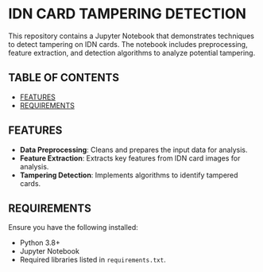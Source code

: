 # IDN CARD TAMPERING DETECTION  

This repository contains a Jupyter Notebook that demonstrates techniques to detect tampering on IDN cards. The notebook includes preprocessing, feature extraction, and detection algorithms to analyze potential tampering.  

## TABLE OF CONTENTS  
- [FEATURES](#features)  
- [REQUIREMENTS](#requirements)   

## FEATURES  
- **Data Preprocessing**: Cleans and prepares the input data for analysis.  
- **Feature Extraction**: Extracts key features from IDN card images for analysis.  
- **Tampering Detection**: Implements algorithms to identify tampered cards.  

## REQUIREMENTS  
Ensure you have the following installed:  
- Python 3.8+  
- Jupyter Notebook  
- Required libraries listed in `requirements.txt`.  

